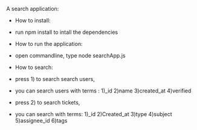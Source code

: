 A search application:

* How to install:
* run npm install to intall the dependencies

* How to run the application:
* open commandline, type node searchApp.js

* How to search:
* press 1) to search search users,  
* you can search users with terms : 1)_id 2)name 3)created_at 4)verified
* press 2) to search tickets,
* you can search with terms: 1)_id 2)Created_at 3)type 4)subject 5)assignee_id 6)tags